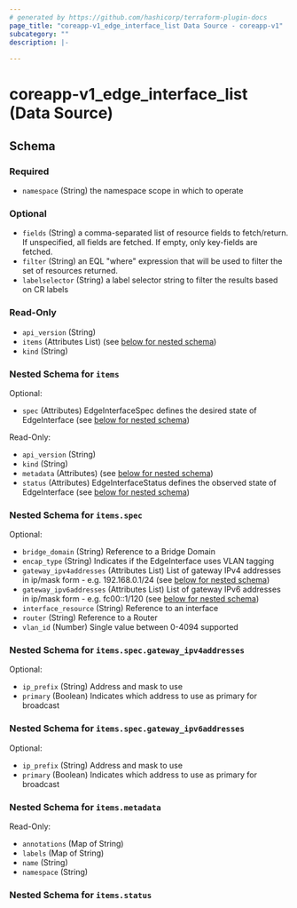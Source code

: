 ```yaml
---
# generated by https://github.com/hashicorp/terraform-plugin-docs
page_title: "coreapp-v1_edge_interface_list Data Source - coreapp-v1"
subcategory: ""
description: |-
  
---
```


# coreapp-v1_edge_interface_list (Data Source)





<!-- schema generated by tfplugindocs -->
## Schema

### Required

- `namespace` (String) the namespace scope in which to operate

### Optional

- `fields` (String) a comma-separated list of resource fields to fetch/return.  If unspecified, all fields are fetched.  If empty, only key-fields are fetched.
- `filter` (String) an EQL "where" expression that will be used to filter the set of resources returned.
- `labelselector` (String) a label selector string to filter the results based on CR labels

### Read-Only

- `api_version` (String)
- `items` (Attributes List) (see [below for nested schema](#nestedatt--items))
- `kind` (String)

<a id="nestedatt--items"></a>
### Nested Schema for `items`

Optional:

- `spec` (Attributes) EdgeInterfaceSpec defines the desired state of EdgeInterface (see [below for nested schema](#nestedatt--items--spec))

Read-Only:

- `api_version` (String)
- `kind` (String)
- `metadata` (Attributes) (see [below for nested schema](#nestedatt--items--metadata))
- `status` (Attributes) EdgeInterfaceStatus defines the observed state of EdgeInterface (see [below for nested schema](#nestedatt--items--status))

<a id="nestedatt--items--spec"></a>
### Nested Schema for `items.spec`

Optional:

- `bridge_domain` (String) Reference to a Bridge Domain
- `encap_type` (String) Indicates if the EdgeInterface uses VLAN tagging
- `gateway_ipv4addresses` (Attributes List) List of gateway IPv4 addresses in ip/mask form - e.g. 192.168.0.1/24 (see [below for nested schema](#nestedatt--items--spec--gateway_ipv4addresses))
- `gateway_ipv6addresses` (Attributes List) List of gateway IPv6 addresses in ip/mask form - e.g. fc00::1/120 (see [below for nested schema](#nestedatt--items--spec--gateway_ipv6addresses))
- `interface_resource` (String) Reference to an interface
- `router` (String) Reference to a Router
- `vlan_id` (Number) Single value between 0-4094 supported

<a id="nestedatt--items--spec--gateway_ipv4addresses"></a>
### Nested Schema for `items.spec.gateway_ipv4addresses`

Optional:

- `ip_prefix` (String) Address and mask to use
- `primary` (Boolean) Indicates which address to use as primary for broadcast


<a id="nestedatt--items--spec--gateway_ipv6addresses"></a>
### Nested Schema for `items.spec.gateway_ipv6addresses`

Optional:

- `ip_prefix` (String) Address and mask to use
- `primary` (Boolean) Indicates which address to use as primary for broadcast



<a id="nestedatt--items--metadata"></a>
### Nested Schema for `items.metadata`

Read-Only:

- `annotations` (Map of String)
- `labels` (Map of String)
- `name` (String)
- `namespace` (String)


<a id="nestedatt--items--status"></a>
### Nested Schema for `items.status`
